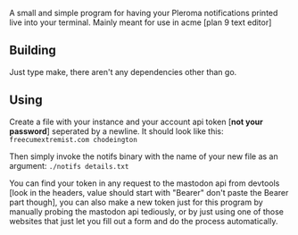A small and simple program for having your Pleroma notifications printed live into your terminal. Mainly meant for use in acme [plan 9 text editor]

## Building
Just type make, there aren't any dependencies other than go.

## Using
Create a file with your instance and your account api token [**not your password**] seperated by a newline. It should look like this:
``
freecumextremist.com
chodeington
``

Then simply invoke the notifs binary with the name of your new file as an argument: `./notifs details.txt`

You can find your token in any request to the mastodon api from devtools [look in the headers, value should start with "Bearer" don't paste the Bearer part though], you can also make a new token just for this program by manually probing the mastodon api tediously, or by just using one of those websites that just let you fill out a form and do the process automatically. 
